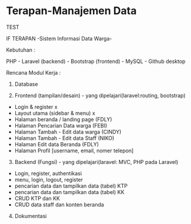 # Terapan-Manajemen Data

TEST

IF TERAPAN
-Sistem Informasi Data Warga-

Kebutuhan :

PHP - Laravel (backend) - Bootstrap (frontend) - MySQL - Github desktop

Rencana Modul Kerja :

1. Database

2. Frontend (tampilan/desain) - yang dipelajari(laravel:routing, bootstrap)
- Login & register x
- Layout utama (sidebar & menu) x
- Halaman beranda / landing page (FDLY)  
- Halaman Pencarian Data warga (FEBI)
- Halaman Tambah - Edit data warga (CINDY)
- Halaman Tambah - Edit data Staff (NIKO)
- Halaman Edit data Beranda (FDLY)
- Halaman Profil [username, email, nomer telepon]

3. Backend (Fungsi) - yang dipelajari(laravel: MVC, PHP pada Laravel)
- Login, register, authentikasi
- menu, login, logout, register
- pencarian data dan tampilkan data (tabel) KTP
- pencarian data dan tampilkan data (tabel) KK
- CRUD KTP dan KK
- CRUD data staff dan konten beranda

4. Dokumentasi
